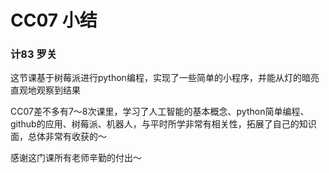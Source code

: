 # CC07 小结

### 计83 罗关

这节课基于树莓派进行python编程，实现了一些简单的小程序，并能从灯的暗亮直观地观察到结果

CC07差不多有7～8次课里，学习了人工智能的基本概念、python简单编程、github的应用、树莓派、机器人，与平时所学非常有相关性，拓展了自己的知识面，总体非常有收获的～

感谢这门课所有老师辛勤的付出～

